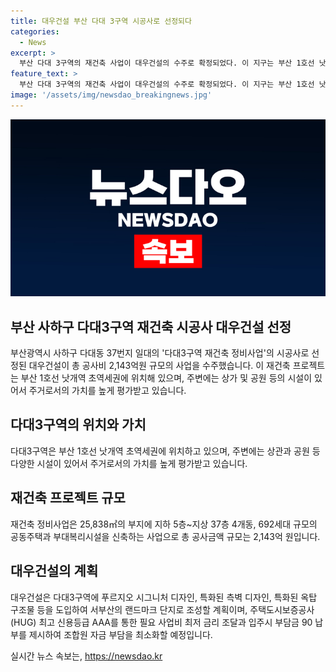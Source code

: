 ```yaml
---
title: 대우건설 부산 다대 3구역 시공사로 선정되다
categories:
  - News
excerpt: >
  부산 다대 3구역의 재건축 사업이 대우건설의 수주로 확정되었다. 이 지구는 부산 1호선 낫개역 인근으로 치열한 경쟁이 예상되던 곳으로, 대우건설은 기존에 해외에서 선보인 디자인과 기술을 적용하여 랜드마크 단지로 조성할 계획이다. 이 재건축 정비사업은 2,143억 원 규모로, 692세대 공동주택과 부대복리시설을 건설할 예정이며, 주택도시보증공사(HUG)의 최고 신용등급 AAA를 통해 최저 금리 조달 및 부담금 납부 조건도 제시되어 있어 조합원들의 자금 부담을 최소화할 것으로 예상된다.
feature_text: >
  부산 다대 3구역의 재건축 사업이 대우건설의 수주로 확정되었다. 이 지구는 부산 1호선 낫개역 인근으로 치열한 경쟁이 예상되던 곳으로, 대우건설은 기존에 해외에서 선보인 디자인과 기술을 적용하여 랜드마크 단지로 조성할 계획이다. 이 재건축 정비사업은 2,143억 원 규모로, 692세대 공동주택과 부대복리시설을 건설할 예정이며, 주택도시보증공사(HUG)의 최고 신용등급 AAA를 통해 최저 금리 조달 및 부담금 납부 조건도 제시되어 있어 조합원들의 자금 부담을 최소화할 것으로 예상된다.
image: '/assets/img/newsdao_breakingnews.jpg'
---
```


<p><img src="/assets/img/newsdao_breakingnews.jpg" alt="implanttips 속보" /></p>

<h2 data-ke-size="size26">부산 사하구 다대3구역 재건축 시공사 대우건설 선정</h2>

<p data-ke-size="size16">부산광역시 사하구 다대동 37번지 일대의 '다대3구역 재건축 정비사업'의 시공사로 선정된 대우건설이 총 공사비 2,143억원 규모의 사업을 수주했습니다. 이 재건축 프로젝트는 부산 1호선 낫개역 초역세권에 위치해 있으며, 주변에는 상가 및 공원 등의 시설이 있어서 주거로서의 가치를 높게 평가받고 있습니다.</p>

<h2 data-ke-size="size24">다대3구역의 위치와 가치</h2>

<p data-ke-size="size16">다대3구역은 부산 1호선 낫개역 초역세권에 위치하고 있으며, 주변에는 상관과 공원 등 다양한 시설이 있어서 주거로서의 가치를 높게 평가받고 있습니다.</p>

<h2 data-ke-size="size24">재건축 프로젝트 규모</h2>

<p data-ke-size="size16">재건축 정비사업은 25,838㎡의 부지에 지하 5층~지상 37층 4개동, 692세대 규모의 공동주택과 부대복리시설을 신축하는 사업으로 총 공사금액 규모는 2,143억 원입니다.</p>

<h2 data-ke-size="size24">대우건설의 계획</h2>

<p data-ke-size="size16">대우건설은 다대3구역에 푸르지오 시그니처 디자인, 특화된 측벽 디자인, 특화된 옥탑 구조물 등을 도입하여 서부산의 랜드마크 단지로 조성할 계획이며, 주택도시보증공사(HUG) 최고 신용등급 AAA를 통한 필요 사업비 최저 금리 조달과 입주시 부담금 90 납부를 제시하여 조합원 자금 부담을 최소화할 예정입니다.</p>
실시간 뉴스 속보는, <a href="https://newsdao.kr" rel="dofollow">https://newsdao.kr</a>


